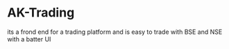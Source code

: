 # AK-Trading
its a frond end for a trading platform and is easy to trade with BSE and NSE with a batter UI 
